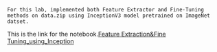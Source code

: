 
```
For this lab, implemented both Feature Extractor and Fine-Tuning methods on data.zip using InceptionV3 model pretrained on ImageNet datset.
```
This is the link for the notebook.[Feature Extraction&Fine Tuning_using_Inception](https://github.com/Jhansi-27/CE888/blob/main/Lab8/Transfer_learning_using_Inception(Feature_Extraction_and_Finetuning).ipynb)
